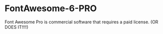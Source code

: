 # FontAwesome-6-PRO
Font Awesome Pro is commercial software that requires a paid license. (OR DOES IT!!!!)
